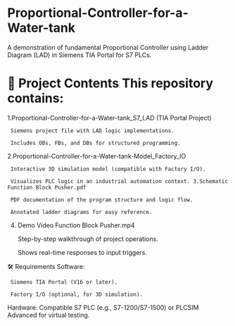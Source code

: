# Proportional-Controller-for-a-Water-tank
A demonstration of fundamental Proportional Controller using Ladder Diagram (LAD) in Siemens TIA Portal for S7 PLCs.

# 📁 Project Contents This repository contains:

1.Proportional-Controller-for-a-Water-tank_S7_LAD (TIA Portal Project)

     Siemens project file with LAD logic implementations.

     Includes OBs, FBs, and DBs for structured programming. 

2.Proportional-Controller-for-a-Water-tank-Model_Factory_IO

     Interactive 3D simulation model (compatible with Factory I/O).

     Visualizes PLC logic in an industrial automation context. 3.Schematic Function Block Pusher.pdf

     PDF documentation of the program structure and logic flow.

     Annotated ladder diagrams for easy reference. 
4. Demo Video Function Block Pusher.mp4

     Step-by-step walkthrough of project operations.

     Shows real-time responses to input triggers.

🛠️ Requirements Software:

     Siemens TIA Portal (V16 or later).

     Factory I/O (optional, for 3D simulation). 

Hardware:
     Compatible S7 PLC (e.g., S7-1200/S7-1500) or PLCSIM Advanced for virtual testing.
